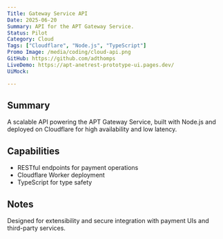 ```yaml
---
Title: Gateway Service API
Date: 2025-06-20
Summary: API for the APT Gateway Service.
Status: Pilot
Category: Cloud
Tags: ["Cloudflare", "Node.js", "TypeScript"]
Promo Image: /media/coding/cloud-api.png
GitHub: https://github.com/adthomps
LiveDemo: https://apt-anetrest-prototype-ui.pages.dev/
UiMock: 

---
```


## Summary

A scalable API powering the APT Gateway Service, built with Node.js and deployed on Cloudflare for high availability and low latency.

## Capabilities

- RESTful endpoints for payment operations
- Cloudflare Worker deployment
- TypeScript for type safety

## Notes

Designed for extensibility and secure integration with payment UIs and third-party services.
